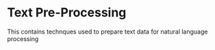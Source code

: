 # Text Pre-Processing
 This contains technques used to prepare text data for natural language processing

